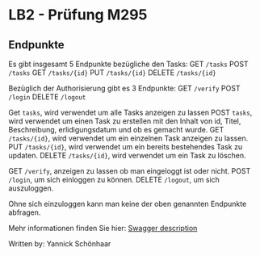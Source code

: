 # LB2 - Prüfung M295

## Endpunkte
Es gibt insgesamt 5 Endpunkte bezügliche den Tasks:
    GET `/tasks`
    POST `/tasks`
    GET `/tasks/{id}`
    PUT `/tasks/{id}`
    DELETE `/tasks/{id}`

Bezüglich der Authorisierung gibt es 3 Endpunkte:
    GET `/verify`
    POST `/login`
    DELETE `/logout`

Get `tasks`, wird verwendet um alle Tasks anzeigen zu lassen
POST `tasks`, wird verwendet um einen Task zu erstellen mit den Inhalt von id, Titel, Beschreibung, erlidigungsdatum und ob es gemacht wurde.
GET `/tasks/{id}`, wird verwendet um ein einzelnen Task anzeigen zu lassen.
PUT `/tasks/{id}`, wird verwendet um ein bereits bestehendes Task zu updaten.
DELETE `/tasks/{id}`, wird verwendet um ein Task zu löschen.

GET `/verify`, anzeigen zu lassen ob man eingeloggt ist oder nicht.
POST `/login`, um sich einloggen zu können.
DELETE `/logout`, um sich auszuloggen.

Ohne sich einzuloggen kann man keine der oben genannten Endpunkte abfragen.

Mehr informationen finden Sie hier: [Swagger description](./swagger-description.yaml)

Written by: Yannick Schönhaar